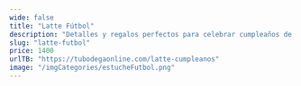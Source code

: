 ```yaml
---
wide: false
title: "Latte Fútbol"
description: "Detalles y regalos perfectos para celebrar cumpleaños de manera especial."
slug: "latte-futbol"
price: 1400
urlTB: "https://tubodegaonline.com/latte-cumpleanos"
image: "/imgCategories/estucheFutbol.png"
---
```

